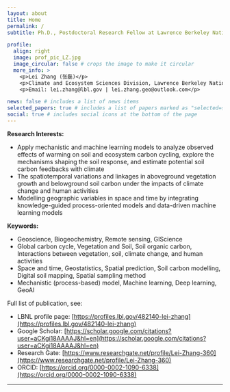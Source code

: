 ```yaml
---
layout: about
title: Home
permalink: /
subtitle: Ph.D., Postdoctoral Research Fellow at Lawrence Berkeley National Laboratory (Climate and Ecosystem Sciences Division)

profile:
  align: right
  image: prof_pic_LZ.jpg
  image_circular: false # crops the image to make it circular
  more_info: >
    <p>Lei Zhang (张磊)</p>
    <p>Climate and Ecosystem Sciences Division, Lawrence Berkeley National Laboratory, Berkeley, California, 94720 USA</p>
    <p>Email: lei.zhang@lbl.gov | lei.zhang.geo@outlook.com</p>

news: false # includes a list of news items
selected_papers: true # includes a list of papers marked as "selected={true}"
social: true # includes social icons at the bottom of the page
---
```



**Research Interests:**
- Apply mechanistic and machine learning models to analyze observed effects of warming on soil and ecosystem carbon cycling, explore the mechanisms shaping the soil response, and estimate potential soil carbon feedbacks with climate
- The spatiotemporal variations and linkages in aboveground vegetation growth and belowground soil carbon under the impacts of climate change and human activities
- Modelling geographic variables in space and time by integrating knowledge-guided process-oriented models and data-driven machine learning models

**Keywords:**
- Geoscience, Biogeochemistry, Remote sensing, GIScience
- Global carbon cycle, Vegetation and Soil, Soil organic carbon, Interactions between vegetation, soil, climate change, and human activities
- Space and time, Geostatistics, Spatial prediction, Soil carbon modelling, Digital soil mapping, Spatial sampling method
- Mechanistic (process-based) model, Machine learning, Deep learning, GeoAI

Full list of publication, see:
- LBNL profile page: [https://profiles.lbl.gov/482140-lei-zhang](https://profiles.lbl.gov/482140-lei-zhang)
- Google Scholar: [https://scholar.google.com/citations?user=aCKgi18AAAAJ&hl=en](https://scholar.google.com/citations?user=aCKgi18AAAAJ&hl=en)
- Research Gate: [https://www.researchgate.net/profile/Lei-Zhang-360](https://www.researchgate.net/profile/Lei-Zhang-360)
- ORCID: [https://orcid.org/0000-0002-1090-6338](https://orcid.org/0000-0002-1090-6338)

---


<!-- Write your biography here. Tell the world about yourself. Link to your favorite [subreddit](http://reddit.com). You can put a picture in, too. The code is already in, just name your picture `prof_pic.jpg` and put it in the `img/` folder.

Put your address / P.O. box / other info right below your picture. You can also disable any of these elements by editing `profile` property of the YAML header of your `_pages/about.md`. Edit `_bibliography/papers.bib` and Jekyll will render your [publications page](/al-folio/publications/) automatically.

Link to your social media connections, too. This theme is set up to use [Font Awesome icons](https://fontawesome.com/) and [Academicons](https://jpswalsh.github.io/academicons/), like the ones below. Add your Facebook, Twitter, LinkedIn, Google Scholar, or just disable all of them. -->
